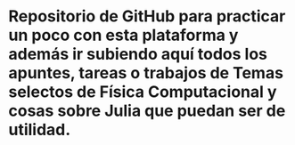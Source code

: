 # Repositorio de GitHub para practicar un poco con esta plataforma y además ir subiendo aquí todos los apuntes, tareas o trabajos de Temas selectos de Física Computacional y cosas sobre Julia que puedan ser de utilidad.
